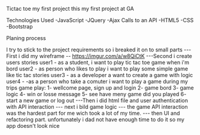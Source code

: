 Tictac toe my first project
this my first project at GA

Technologies Used
-JavaScript
-JQuery
-Ajax Calls to an API
-HTML5
-CSS
-Bootstrap

Planing process

I try to stick to the project requirements so i breaked it on to small parts
---First i did my wireframe -- https://imgur.com/a/w8QiCtK
---Second i create users stories
user1 - as a student, i want to play tic tac toe game when i'm bord
user2 - as person who likes to play i want to play some simple game like tic tac stories
user3 - as a developer a want to create a game with logic
user4 - -as a person who take a comuter i want to play a game during my trips
game play:
1- wellcome page, sign up and login
2- game bord
3- game logic
4- win or losse message
5- see have meny game did you played
6- start a new game or log out
---Then i did html file and user authentication with API interaction
--- next i bild game logic
--- the game API interaction was the hardest part for me wich took a lot of my time.
--- then UI and refactoring part. unfortunately i dad not have enough time to do it so my app doesn't look nice
